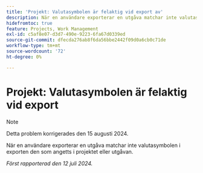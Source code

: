 ```yaml
---
title: 'Projekt: Valutasymbolen är felaktig vid export av'
description: När en användare exporterar en utgåva matchar inte valutasymbolen i exporten den som angetts i projektet eller utgåvan.
hidefromtoc: true
feature: Projects, Work Management
exl-id: c5af8e07-d3d7-490e-9223-6fa67d0339ed
source-git-commit: dfecda276ab8f6da56bbe2442f09d0a6cb0c71de
workflow-type: tm+mt
source-wordcount: '72'
ht-degree: 0%

---
```


# Projekt: Valutasymbolen är felaktig vid export

>[!NOTE]
>
>Detta problem korrigerades den 15 augusti 2024.

När en användare exporterar en utgåva matchar inte valutasymbolen i exporten den som angetts i projektet eller utgåvan.

_Först rapporterad den 12 juli 2024._
